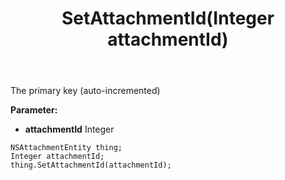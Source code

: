 ﻿---
uid: crmscript_ref_NSAttachmentEntity_SetAttachmentId
title: SetAttachmentId(Integer attachmentId)
intellisense: NSAttachmentEntity.SetAttachmentId
keywords: NSAttachmentEntity, GetAttachmentId
so.topic: reference
---

The primary key (auto-incremented)

**Parameter:** 
 - **attachmentId** Integer

```crmscript
NSAttachmentEntity thing;
Integer attachmentId;
thing.SetAttachmentId(attachmentId);
```

